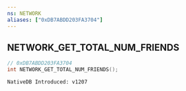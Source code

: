 ```yaml
---
ns: NETWORK
aliases: ["0xDB7ABDD203FA3704"]
---
```

## NETWORK_GET_TOTAL_NUM_FRIENDS

```c
// 0xDB7ABDD203FA3704
int NETWORK_GET_TOTAL_NUM_FRIENDS();
```

```
NativeDB Introduced: v1207
```

